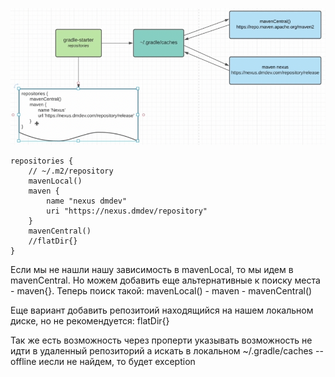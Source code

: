 ![](images/gettingDepends.png)

    repositories {
        // ~/.m2/repository
        mavenLocal()
        maven {
            name "nexus dmdev"
            uri "https://nexus.dmdev/repository"
        }
        mavenCentral()
        //flatDir{}
    }

Если мы не нашли нашу зависимость в mavenLocal, то мы идем в mavenCentral. Но можем добавить еще альтернативные к 
поиску места - maven{}. Теперь поиск такой: mavenLocal() - maven - mavenCentral()

Еще вариант добавить репозитоий находящийся на нашем локальном диске, но не рекомендуется: flatDir{}

Так же есть возможность через проперти указывать возможность не идти в удаленный репозиторий а искать в локальном 
~/.gradle/caches --offline  иесли не найдем, то будет exception


    